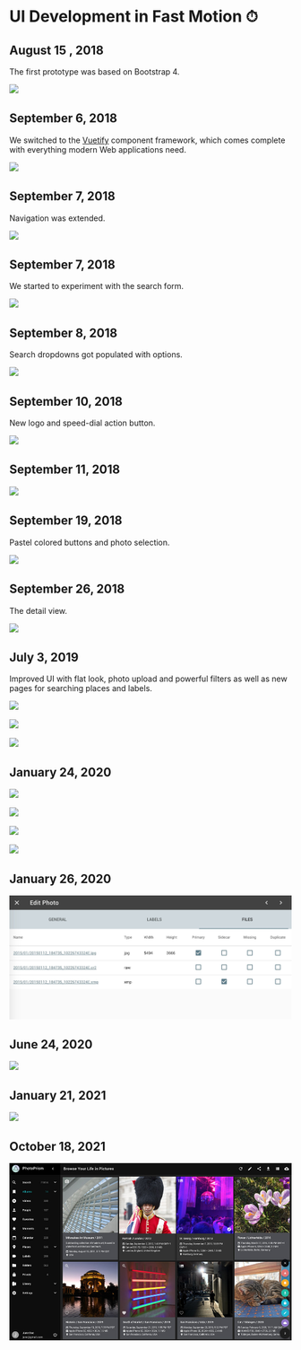 # UI Development in Fast Motion ⏱

## August 15 , 2018 ##
The first prototype was based on Bootstrap 4.

![](https://github.com/photoprism/photoprism/raw/144927b953a947fa6ae9ad6476281f647f0eca3f/docs/img/search.png)

## September 6, 2018 ##
We switched to the [Vuetify](https://vuetifyjs.com/en/) component framework, which comes complete with everything modern Web applications need.

![](https://github.com/photoprism/photoprism/raw/d5f46df060bfd53520280bfa67f011eefb7bf16d/docs/img/search.png)

## September 7, 2018 ##
Navigation was extended.

![](https://github.com/photoprism/photoprism/raw/7120ae873784ee1a61b1f83c1ff8ba52b041f136/docs/img/search.png)

## September 7, 2018 ##
We started to experiment with the search form.

![](https://github.com/photoprism/photoprism/raw/d521167ad64280602953bcc1886dbacf093cca8e/docs/img/search.png)

## September 8, 2018 ##
Search dropdowns got populated with options.

![](https://github.com/photoprism/photoprism/raw/5d41015e6e37c2fe451b2acd22dde2f58181bb5a/docs/img/search.png)

## September 10, 2018 ##
New logo and speed-dial action button.

![](https://github.com/photoprism/photoprism/raw/3d2305685124bdf98d2e08b98f5af12c2536b1b7/docs/img/screenshot.png)

## September 11, 2018 ##
![](https://github.com/photoprism/photoprism/raw/31562d43cb1a8d73b3e07330a487872a872253f3/docs/img/screenshot.jpg)

## September 19, 2018 ##
Pastel colored buttons and photo selection.

![](https://github.com/photoprism/photoprism/raw/fbca5316f4bcc8856dd279550ce27f5054f67df0/assets/docs/img/screenshot-zebra.jpg)

## September 26, 2018 ##
The detail view.

![](https://github.com/photoprism/photoprism/raw/50bec9c866c2abb46175d6207a2be0db38f9ee26/assets/docs/img/screenshot-detailview.jpg)

## July 3, 2019 ##

Improved UI with flat look, photo upload and powerful filters as well as new pages for searching places and labels.

![](https://dl.photoprism.app/assets/wiki/screenshots/20190703-photoprism-search.jpg)

![](https://dl.photoprism.app/assets/wiki/screenshots/20190703-photoprism-map.jpg)

![](https://dl.photoprism.app/assets/wiki/screenshots/20190703-photoprism-map.jpg)

## January 24, 2020 ##

![](https://dl.photoprism.app/assets/wiki/screenshots/20200124-maps.jpg)

![](https://dl.photoprism.app/assets/wiki/screenshots/20200124-login.jpg)

![](https://dl.photoprism.app/assets/wiki/screenshots/20200124-prism-context-menu.jpg)

![](https://dl.photoprism.app/assets/wiki/screenshots/20200124-edit-photo-dialog.jpg)

## January 26, 2020 ##

![](img/editPhotoFiles.jpeg)

## June 24, 2020 ##

![](https://dl.photoprism.app/assets/wiki/screenshots/20200624-preview.jpg)

## January 21, 2021 ##

![](https://dl.photoprism.app/assets/img/preview_2021.jpg)

## October 18, 2021 ##

![](../../img/preview.jpg)
